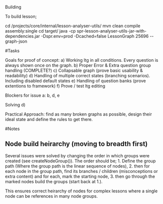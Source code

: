 Building

To build lesson;

cd /projects/core/internal/lesson-analyser-utils/
mvn clean compile assembly:single
cd target/
java -cp spr-lesson-analyser-utils-jar-with-dependencies.jar -Dspr.env=prod -Dcached=false LessonGraph 25696 --graph-json


#Tasks

Goals for proof of concept:
a) Working ltg in all conditions. Every question is always shown once on the graph.
b) Proper Error & Extra question group handling (COMPLETE?)
c) Collapsable graph (prove basic usability & readability) 
d) Handling of multiple correct states (branching scenarios). Including disabled default states
e) Handling of question banks (prove extentions to framework)
f) Prove / test ltg editing 


Blockers for issue a: b, d, e

Solving d)

Practical Approach: find as many broken graphs as possible, design their ideal state and define the rules to get there.


#Notes

## Node build heirarchy (moving to breadth first)
Several issues were solved by changing the order in which groups were created (see createNodeGroup()). The order should be; 1. Define the group path (Where the group path is the linear sequence of nodes), 2. then for each node in the group path, find its branches / children (misconceptions or extra content) and for each, mark the starting node, 3. then go through the marked nodes build the groups (start back at 1.).

This ensures correct heirarchy of nodes for complex lessons where a single node can be references in many node groups. 